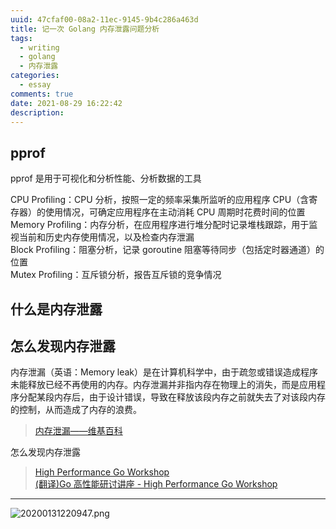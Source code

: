 ```yaml
---
uuid: 47cfaf00-08a2-11ec-9145-9b4c286a463d
title: 记一次 Golang 内存泄露问题分析
tags:
  - writing
  - golang
  - 内存泄露
categories:
  - essay
comments: true
date: 2021-08-29 16:22:42
description:
---
```



<!--more-->
<!-- 1. 发布前：删除草稿的 uuid -->
<!-- 2. 发布后：补充tag，category -->

## pprof

pprof 是用于可视化和分析性能、分析数据的工具


CPU Profiling：CPU 分析，按照一定的频率采集所监听的应用程序 CPU（含寄存器）的使用情况，可确定应用程序在主动消耗 CPU 周期时花费时间的位置  
Memory Profiling：内存分析，在应用程序进行堆分配时记录堆栈跟踪，用于监视当前和历史内存使用情况，以及检查内存泄漏  
Block Profiling：阻塞分析，记录 goroutine 阻塞等待同步（包括定时器通道）的位置  
Mutex Profiling：互斥锁分析，报告互斥锁的竞争情况   

## 什么是内存泄露

## 怎么发现内存泄露
内存泄漏（英语：Memory leak）是在计算机科学中，由于疏忽或错误造成程序未能释放已经不再使用的内存。内存泄漏并非指内存在物理上的消失，而是应用程序分配某段内存后，由于设计错误，导致在释放该段内存之前就失去了对该段内存的控制，从而造成了内存的浪费。

> [内存泄漏——维基百科](https://zh.wikipedia.org/wiki/%E5%86%85%E5%AD%98%E6%B3%84%E6%BC%8F)

怎么发现内存泄露


> [High Performance Go Workshop](https://dave.cheney.net/high-performance-go-workshop/dotgo-paris.html)   
> [(翻译)Go 高性能研讨讲座 - High Performance Go Workshop](https://blog.zeromake.com/pages/high-performance-go-workshop/)   
 

---  
![20200131220947.png](/images/leunggeorge.github.io-image-9.png)
